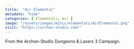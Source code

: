 ```yaml
---
title:  "Air Elemental"
metadate: "hide"
categories: [ Elementals, Air ]
image: "/assets/images/minis/elementals/AirElemental.png"
visit: "https://archon-studio.com/"
---
```

From the Archon-Studio Dungeons & Lasers 3 Campaign.